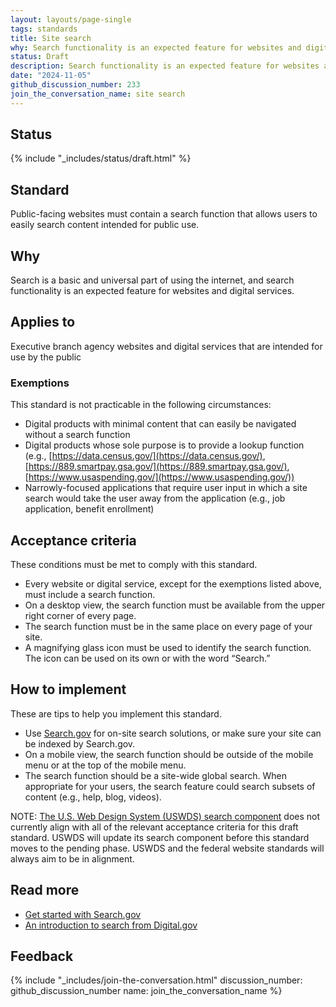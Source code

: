 ```yaml
---
layout: layouts/page-single
tags: standards
title: Site search
why: Search functionality is an expected feature for websites and digital services.
status: Draft
description: Search functionality is an expected feature for websites and digital services. Learn how to add a search capability to your federal government site.
date: "2024-11-05"
github_discussion_number: 233
join_the_conversation_name: site search
---
```


## Status

{% include "_includes/status/draft.html" %}

## Standard

Public-facing websites must contain a search function that allows users to easily search content intended for public use.

## Why

Search is a basic and universal part of using the internet, and search functionality is an expected feature for websites and digital services.

## Applies to

Executive branch agency websites and digital services that are intended for use by the public

### Exemptions

This standard is not practicable in the following circumstances:
- Digital products with minimal content that can easily be navigated without a search function
- Digital products whose sole purpose is to provide a lookup function (e.g., [https://data.census.gov/](https://data.census.gov/), [https://889.smartpay.gsa.gov/](https://889.smartpay.gsa.gov/), [https://www.usaspending.gov/](https://www.usaspending.gov/))
- Narrowly-focused applications that require user input in which a site search would take the user away from the application (e.g., job application, benefit enrollment)

## Acceptance criteria

These conditions must be met to comply with this standard.

- Every website or digital service, except for the exemptions listed above, must include a search function.
- On a desktop view, the search function must be available from the upper right corner of every page.
- The search function must be in the same place on every page of your site.
- A magnifying glass icon must be used to identify the search function. The icon can be used on its own or with the word “Search.”

## How to implement

These are tips to help you implement this standard.

- Use [Search.gov](http://search.gov) for on-site search solutions, or make sure your site can be indexed by Search.gov.
- On a mobile view, the search function should be outside of the mobile menu or at the top of the mobile menu.
- The search function should be a site-wide global search. When appropriate for your users, the search feature could search subsets of content (e.g., help, blog, videos).

NOTE: [The U.S. Web Design System (USWDS) search component](https://designsystem.digital.gov/components/search/) does not currently align with all of the relevant acceptance criteria for this draft standard. USWDS will update its search component before this standard moves to the pending phase. USWDS and the federal website standards will always aim to be in alignment.

## Read more

- [Get started with Search.gov](https://search.gov/get-started/)
- [An introduction to search from Digital.gov](https://digital.gov/resources/an-introduction-to-search/)

## Feedback

{% include "_includes/join-the-conversation.html" discussion_number: github_discussion_number name: join_the_conversation_name %}
